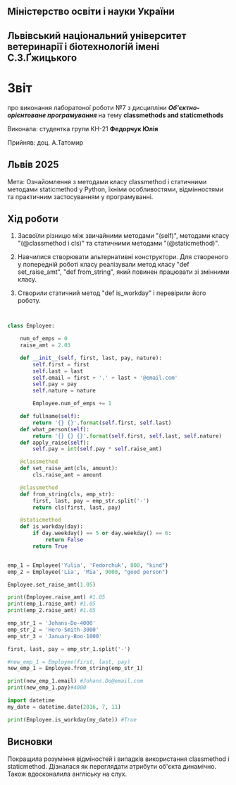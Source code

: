 ## Міністерство освіти і науки України

## Львівський національний університет ветеринарії і біотехнологій імені С.З.Ґжицького

# Звіт

про виконання лаборатоної роботи №7 з дисципліни ***Об'єктно-орієнтоване програмування*** на тему **classmethods and staticmethods**

Виконала: студентка групи КН-21 **Федорчук Юлія**

Прийняв: доц. А.Татомир

## Львів 2025

Мета: Ознайомлення з методами класу classmethod і статичними методами staticmethod у Python, їхніми особливостями, відмінностями та практичним застосуванням у програмуванні.

## Хід роботи

1.  Засвоїли різницю між звичайними методами "(self)", методами класу "(@classmethod і cls)" та
статичними методами "(@staticmethod)".

2. Навчилися створювати альтернативні конструктори. Для створеного у попередній роботі класу реалізували метод класу "def set_raise_amt", 
"def from_string", який повинен працювати зі змінними класу. 

3. Створили статичний метод "def is_workday" і перевірили його роботу.

```py


class Employee:

    num_of_emps = 0
    raise_amt = 2.03

    def __init__(self, first, last, pay, nature):
        self.first = first
        self.last = last
        self.email = first + '.' + last + '@email.com'
        self.pay = pay
        self.nature = nature

        Employee.num_of_emps += 1

    def fullname(self):
        return '{} {}'.format(self.first, self.last)
    def what_person(self):
        return '{} {} {}'.format(self.first, self.last, self.nature)
    def apply_raise(self):
        self.pay = int(self.pay * self.raise_amt)

    @classmethod
    def set_raise_amt(cls, amount):
        cls.raise_amt = amount

    @classmethod
    def from_string(cls, emp_str):
        first, last, pay = emp_str.split('-')
        return cls(first, last, pay)

    @staticmethod
    def is_workday(day):
        if day.weekday() == 5 or day.weekday() == 6:
            return False
        return True


emp_1 = Employee('Yulia', 'Fedorchuk', 800, "kind")
emp_2 = Employee('Lia', 'Mia', 9000, "good person")

Employee.set_raise_amt(1.05)

print(Employee.raise_amt) #1.05
print(emp_1.raise_amt) #1.05
print(emp_2.raise_amt) #1.05

emp_str_1 = 'Johans-Do-4000'
emp_str_2 = 'Hero-Smith-3000'
emp_str_3 = 'January-Boo-1000'

first, last, pay = emp_str_1.split('-')

#new_emp_1 = Employee(first, last, pay)
new_emp_1 = Employee.from_string(emp_str_1)

print(new_emp_1.email) #Johans.Do@email.com
print(new_emp_1.pay)#4000

import datetime
my_date = datetime.date(2016, 7, 11)

print(Employee.is_workday(my_date)) #True

```

## Висновки

Покращила розуміння відміностей і випадків використання classmethod і staticmethod. Дізналася як переглядати атрибути об'єкта динамічно. Також вдосконалила англіську на слух.